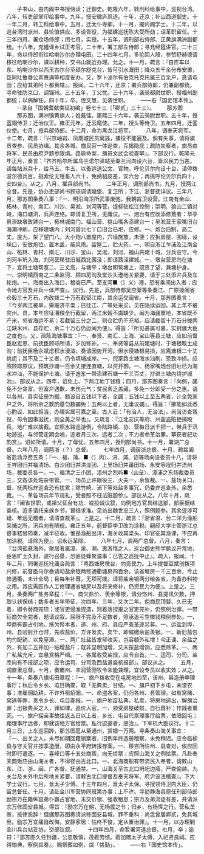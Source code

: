 <!-- { "loadSidebar": true } -->
　　子书山，由内阁中书授侍读；迁御史。乾隆六年，转刑科给事中，巡视台湾。八年，转吏部掌印给事中。九年，授安徽庐凤道。十年，还京；补山西道御史。十一年二月，转工科给事中。五月，迁太仆寺卿。十一月，擢内阁学士。十二年，以巡台湾时派州、县轮值供应、多设胥役，为福建巡抚陈大受所劾；诏革职留任。十三年四月，署仓场侍郎；闰七月，实授。十五年，调刑部右侍郎、正黄旗满洲副都统。十八年，充繙译乡试正考官。二十年，署工部左侍郎；寻充经筵讲官。二十三年，命以侍郎衔往哈喇沙尔办理屯田。二十四年七月，多伦回人降，参赞舒赫德请移往哈喇沙尔，课以耕种，交书山就近办理。允之。十一月，疏言：『自库车以东、哈喇沙尔以西玉古尔台至硕尔舒克台，皆可引水溉田；降众五千余分布安置，臣同吐鲁番公素赉满等相度妥办。又，罗卜淖尔有伯克托克托属三百余户，恳请屯田；应给其弟阿卜都赉辖』。报闻。二十六年，还京；署兵部侍郎，仍兼副都统。寻命驻防京口，调锦州。三十五年，丁父忧。三十六年，袭骑都尉世职，授福州副都统；以病解任。四十年，卒。侄文慧，见袭世职。
　　——右「国史馆本传」。
　　--录自「国朝耆献类征初编」卷七十三（「卿贰」三十三）。
　　那苏图
　　那苏图，满洲镶黄旗人；姓戴佳。康熙三十六年，袭云骑尉世职。五十年，授蓝翎侍卫；迁治仪正。雍正元年，迁云麾使。二年，授头等侍卫。五年四月，迁銮仪使。七月，授兵部侍郎。十二月，命为黑龙江将军。
　　八年，调奉天将军。十二年，疏言：『兴京岫岩、凤凰城民员窝逃，捕役不能遍及。倘有失事，请将旗员查参、民员协缉。其余各城，旗民官一体巡查，互揭隐庇；疏防失察者，旗员由将军、民员由府尹题参限缉。路毙命案，旗员文武会验查拏』。下部议行。乾隆元年正月，奏言：『齐齐哈尔所属乌兰诺尔驿站至瑚兰河向设六台，皆以民力当差。请每站派兵十，给马五、牛五，以备运送公文、官物。呼伦贝尔向设十台，请停拨波尔德兵百。挑索伦无牲畜人六十，免纳貂皮差，安六台；再挑呼伦贝尔兵四十，安四台』。从之。八月，擢兵部尚书。
　　二年正月，调刑部尚书。九月，授两江总督。先是，协办吏部尚书顾琮调请塘堡、复卫所；下江、浙督抚详议。三年八月，那苏图条奏八事：『一、明沿海卫所武事废弛，我朝裁卫设营。江南有金山、柘林、青村、南汇、川沙、吴淞、刘河等营，提标驻松江控制；崇明、狼山二镇对峙，海口塘汛，兵声连络。琮请复卫所，无庸议。一、炮台有应改添修葺者：华亭县漴缺墩改建台一，柘林城南门、福山营、挑山嘴各添建台一；吴淞营王家嘴旧台海潮冲刷，应移建塘内；刘河营北七丫口旧台已圯，应修。一、炮台旧制，高二丈。屋九，架了望门八。大小炮八置屋内，穴墙施放，未便；应拆房屋、围墙，设垛口，安放炮位。置木盖，蔽风雨。留屋二，贮火药。一、明自浙江乍浦及江南金山、柘林、青村、南汇、川沙、宝山、吴淞、刘河、福山共建十城，分兵驻守。今刘河半坍入海，刘河营移驻旧城西北茜泾；即请茜泾建城。一、墩台营房向在塘下，宜将土塘帮宽二、三丈高，与塘平；墩台即筑塘上，既资了望，兼塘护身。一、崇明镇西南之二条监河、顾四房沟及堂沙头港地关紧要，请于三处添弁兵及车轮炮。一、海商出入海口，稽查已严。至支河■〈氵义〉港，恐有乘间出入者；应令地方官及弁兵一体严查』。议行。先是，兵部侍郎吴应棻等条奏江、广原拨闽省仓榖三十万石，内改拨二十万石截留江南，其余运交闽省。十月，那苏图奏言：『今岁两江被旱，需赈济平粜；已往江、广等处采买，见在陆续运回。其上年不被灾州、县，本年应征漕粮全行截留，两江米榖不虞缺少。闽为海疆重地，本省既不产米，邻省海运不易；若截留三分之二，则仓贮仍不充裕。应请截留十万石分拨两江缺米州、县存贮，余二十万石仍运闽为便』。得旨：『所见甚属可嘉，实封疆大臣之度也』。又，疏陈海塘事宜：『一、奉贤、南汇、上海、宝山等县土塘，应如前督臣赵宏恩、前抚臣顾琮所请，岁加修补。一、奉贤等县从前建塘时，于塘根取土成沟；前抚臣杨永斌虑积水漫溢，奏请因势开河。但水侵塘根易损，应离塘根二十丈挑扼；其不及二十丈者，仍令填埔成岸。一、倪家路土塘海水汕刷，恐致冲损。应照顾琮原议，预筑抄塘一百余丈接连直塘，以资扞御。一、杨家嘴炮台旧址已为海水冲汕，不能保护土塘。请于迤东一带添建石塘一千三百丈，抄进土塘内绕护城池』。部议从之。四年，诏免上、下两江地丁钱粮；四月，那苏图奏言：『向例，蠲免不分贪富。但富户遇歉，未伤元气；贫民素乏盖藏，多免一分即受一分之惠。请以各州、县实征册为据，额设自五钱以下者，全蠲；五钱以上至五两者，计全免家户之外，将所余之数酌量匀数蠲免；五两以上者，无庸议蠲』。得旨：『卿能如此悉心酌议、如此担当，办理实属可嘉之至。古人云：「有治人，无治法」。尚当访查胥役，毋令因事滋扰，则全美之举也』。又疏言：『江北安庆等府、州盐盗赃拒捕殴兵，地广难以擒截。宜照水路巡游例，令陆路镇、协、营每日派千把一，带兵于汛地游巡，与邻营定期会哨，近者月三次、远者二次；不力者参革治罪，拏获者纪功酌赏』。诏如所请。十月，丁母忧。五年四月，授刑部尚书。十一月，署湖广总督。六年八月，调两浙（？）总督。
　　七年四月，调闽浙总督。十月，疏裁阖省盐场浮费五条：『一、福、蒲、■〈氵丙〉、浔、浦、诏等场向设委员十八，请将王祥团归并福清场、白沙团归并洪淡团、上里场归并莆田场、永安等埕归并浯州场，裁委员各一。一、福清之三小团、浯州之烈屿■〈山呈〉、漳浦之东场裁委员三，交各该处佐杂带管。一、场员止许跟役三、火夫一，余皆裁。一、盐场关口，督、抚两标弁巡查恐有扰累；除竹崎、浦下等处盐多事冗，仍委弁巡查外，余悉裁。一、革各场员年节规礼，受者照不枉法赃题参』。部议从之。八年十月，疏言：『闽省世职，或祖父征台有功、或投诚议叙，向例地方官具结送部，部臣据结查核。近多请托亲族乡邻，冒结求准。见访出魏世忠三人，照例题参。其余迹涉可疑、年远无稽者，请清查裁革』。上是之。十二月，疏言：『浙省温、台二洋为渔船采捕之所，汛兵向有陋规。雍正五年，前督臣李卫改为涂税。嗣经大学士管浙江总督事嵇曾筠奏，减半征收。惟是渔船出洋，海关收其梁头、印官征其渔课，不应再加涂税。请除为便』。诏永远革除。
　　八年七月，调两广总督。八月，奏言：『台湾孤悬海外，聚居者属漳、泉、潮、惠游惰之人。巡台御史熊学鹏议开荒地，臣思旷土久封，遽行召垦，恐匪徒蜂聚滋事；已告之巡抚中止』。疏入，报闻。十年二月，同署巡抚托庸合疏言：『粤西塘房墩台，向资民力。上年提督豆斌创拨项兴修，前督臣马尔泰请动盐余银两修通衢塘房四百余。该省塘房一千三百余，今止修通衢，未计全局；且每年补葺，无项可拨。请将盐余银两分给各省，为备办料物之用。其应需匠作人工修理通省塘房以及将来修补，仍资民力为便』。上是之。三月，条奏两广盐务章程：『一、商欠盐价、羡余等银，请分饬州、县提讯欠数，押取认状保结；数多者五年带征，次四年、三年，又次二年。倘商民顶替、久已无着，即令替商完项；或官吏侵渔捏造，则着落捏报之官吏完补，仍照例治罪。一带征商欠全完者，题请议叙。届限不完及不足数者，照承追亏空徽钱粮例参处。一、埠商有霸占引地、拖欠帑本者，道、州、府、县应严查革逐另募。一、运盐到埠，州、县验封开仓时，先收盐价，方许发卖。卖毕，即催缴余盐羡银。一、新旧盐包均匀配销，以免窒滞。一、两广灶盐皆发帑收买，岂容额外私增！今正课、余盐之外，有加二五并加一贴增盐斤；既非显明加增，又未按盐增饷，应悉除革。一、两广私盐充斥，宜悬赏格严缉。一、各属收受盐规，应令自首。一、运司、分司、盐库向有不报部之项，应令运司、分司及西盐道查核报部』。部议从之。
　　五月，调直隶总督。十月，奏霸州、丰润营田牧令未能兼理，宜设专员以收实效；从之。十一年，条奏八旗屯田章程：『一、旗户拨收受在屯房地四至，该州、县造册申理事厅；秋后令乡长、屯目确查，取「无典卖」甘结。一、旗户初下乡屯，未谙农事；准雇佣助耕，不许外租招佃。一、命盗各案，仍归各州、县管理。如有窝赌、窝逃等罪，责令乡长、屯目查报。一、旗户地亩私典、私卖，将房地追出，解旗治罪；出银典买之人，罪如律，追价入官。一、领受房屋破损，自行葺补；作践者重究。一、旗户探亲事故往返五日以上者，乡长、屯目代禀理事厅给票，依限回屯；距理事厅远者，即就该地方官给票。私行逗遛者，惩治』。下军机大臣议行。十二月三日，上东巡回跸，那苏图扈从至通州，赏银一万两。寻条奏山海关事宜：『一、出关之人，未尽如期回籍销案者，旧例年终造册稽察，未免稍迟。应令临榆县与守关官弁按季造册，即由永平府转报存案。一、移咨所往州、县查对，俟应回时即行遣逐。一、喜峰口等十五处商贩，向无给票；应照山海关之例给票。凡赴奉天商贩应由山海关者，不得径由古北口。一、北海商船有带流民入奉者，请敕山东、江、浙、闽、广各督、抚通禁。一、山海关至古北口坍圯边墙，严查偷越。九关台及关外中后所地关紧要，请敕古北口提督及奉天将军、府尹设法稽查』。下大学士议行。七月，晋太子少傅。十三年四月，晋太子太保。寻授领侍卫内大臣，仍留总督任。十月，请赴金川军营协同班第办事；上不许。寻劾静海县原任刑部侍郎励宗万在籍纵容弟仆霸占官地，未交价银、强收租息；宗万及弟流徒有差，并请派宗万修固安县城。得旨：『励宗万在朝，无杨震之节；归乡，有杨恽之行。营私垄断，按律奚辞！但据那苏图奏请派修固安县城，罪不重科：尚念曾居卿贰，免其城旦。励宗万宜痛自改悔，安静家居：怙终不悛，定从重治罪』。十一月，以办理剿金川兵台站妥协，交部议叙。
　　十四年四月，命暂署河道总督。七月，卒；谕曰：『那苏图久任封疆，公忠敬慎，茂着劳绩。着加赠太子太傅，入祀贤良祠。应得恤典，察例具奏』。赐祭葬如例，諡「恪勤」。
　　——右「国史馆本传」。
